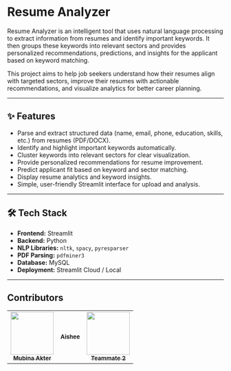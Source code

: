 # Resume Analyzer

Resume Analyzer is an intelligent tool that uses natural language processing to extract information from resumes and identify important keywords. It then groups these keywords into relevant sectors and provides personalized recommendations, predictions, and insights for the applicant based on keyword matching.

This project aims to help job seekers understand how their resumes align with targeted sectors, improve their resumes with actionable recommendations, and visualize analytics for better career planning.

---

## ✨ Features

- Parse and extract structured data (name, email, phone, education, skills, etc.) from resumes (PDF/DOCX).
- Identify and highlight important keywords automatically.
- Cluster keywords into relevant sectors for clear visualization.
- Provide personalized recommendations for resume improvement.
- Predict applicant fit based on keyword and sector matching.
- Display resume analytics and keyword insights.
- Simple, user-friendly Streamlit interface for upload and analysis.

---

## 🛠️ Tech Stack

- **Frontend:** Streamlit
- **Backend:** Python
- **NLP Libraries:** `nltk`, `spacy`, `pyresparser`
- **PDF Parsing:** `pdfminer3`
- **Database:** MySQL
- **Deployment:** Streamlit Cloud / Local

---

## Contributors

<table>
  <tr>
    <td align="center">
      <a href="https://github.com/mubinaakter">
        <img src="https://avatars.githubusercontent.com/u/193683660?v=4" width="100px;" alt=""/>
        <br />
        <sub><b>Mubina Akter</b></sub>
      </a>
    </td>
    <td align="center">
      <a href="https://github.com/AisheeD236">
        <img src="https://avatars.githubusercontent.com/u/193918373?v=4" alt=""/>
        <br />
        <sub><b>Aishee</b></sub>
      </a>
    </td>
    <td align="center">
      <a href="https://github.com/teammate2">
        <img src="https://avatars.githubusercontent.com/teammate2" width="100px;" alt=""/>
        <br />
        <sub><b>Teammate 2</b></sub>
      </a>
    </td>
  </tr>
</table>

